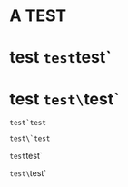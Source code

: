 # A TEST

# test `test`test`

# test `test\`test`

```
test`test
```

```
test\`test
```

`test`test`

`test\`test`
